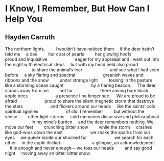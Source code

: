 # I Know, I Remember, But How Can I Help You
## Hayden Carruth
The northern lights.         I wouldn’t have noticed them
    if the deer hadn’t told me
    a doe         her coat of pearls         her glowing hoofs
                      proud and inquisitive
                      eager for my appraisal
and I went out into the night with electrical steps
    but with my head held also proud
                      to share the animal’s fear
                      and see what I had seen before
    a sky flaring and spectral
                      greenish waves and ribbons
and the snow         under strange light         tossing in the pasture
    like a storming ocean caught
                      by a flaring beacon.
    The deer stands away from me         not far
                      there among bare black apple trees
                      a presence I no longer see.
    We are proud to be afraid
                      proud to share
the silent magnetic storm that destroys the stars
                      and flickers around our heads
    like the saints’ cold spiritual agonies
                      of old.
I remember         but without the sense         other light-storms
    cold memories discursive and philosophical
                      in my mind’s burden
    and the deer remembers nothing.
We move our feet         crunching bitter snow         while the storm
    crashes like god-wars down the east
                      we shake the sparks from our eyes
    we quiver inside our shocked fur
                      we search for each other
    in the apple thicket—
                      a glimpse, an acknowledgment
    it is enough and never enough—
we toss our heads         and say good night
    moving away on bitter bitter snow.